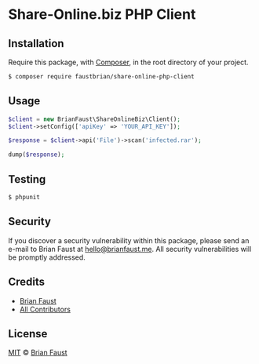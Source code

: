 # Share-Online.biz PHP Client

## Installation

Require this package, with [Composer](https://getcomposer.org/), in the root directory of your project.

```bash
$ composer require faustbrian/share-online-php-client
```

## Usage

```php
$client = new BrianFaust\ShareOnlineBiz\Client();
$client->setConfig(['apiKey' => 'YOUR_API_KEY']);

$response = $client->api('File')->scan('infected.rar');

dump($response);
```

## Testing

``` bash
$ phpunit
```

## Security

If you discover a security vulnerability within this package, please send an e-mail to Brian Faust at hello@brianfaust.me. All security vulnerabilities will be promptly addressed.

## Credits

- [Brian Faust](https://github.com/faustbrian)
- [All Contributors](../../contributors)

## License

[MIT](LICENSE) © [Brian Faust](https://brianfaust.me)
